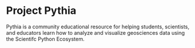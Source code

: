 # Project Pythia

Pythia is a community educational resource for helping students, scientists,
and educators learn how to analyze and visualize geosciences data using
the Scientifc Python Ecosystem.

